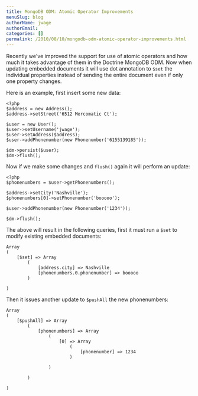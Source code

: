 ```yaml
---
title: MongoDB ODM: Atomic Operator Improvements
menuSlug: blog
authorName: jwage 
authorEmail: 
categories: []
permalink: /2010/08/10/mongodb-odm-atomic-operator-improvements.html
---
```

Recently we've improved the support for use of atomic operators and how
much it takes advantage of them in the Doctrine MongoDB ODM. Now when
updating embedded documents it will use dot annotation to `$set` the
individual properties instead of sending the entire document even if
only one property changes.

Here is an example, first insert some new data:

~~~~ {.sourceCode .php}
<?php
$address = new Address();
$address->setStreet('6512 Mercomatic Ct');

$user = new User();
$user->setUsername('jwage');
$user->setAddress($address);
$user->addPhonenumber(new Phonenumber('6155139185'));

$dm->persist($user);
$dm->flush();
~~~~

Now if we make some changes and `flush()` again it will perform an
update:

~~~~ {.sourceCode .php}
<?php
$phonenumbers = $user->getPhonenumbers();

$address->setCity('Nashville');
$phonenumbers[0]->setPhonenumber('booooo');

$user->addPhonenumber(new Phonenumber('1234'));

$dm->flush();
~~~~

The above will result in the following queries, first it must run a
`$set` to modify existing embedded documents:

    Array
    (
        [$set] => Array
            (
                [address.city] => Nashville
                [phonenumbers.0.phonenumber] => booooo
            )

    )

Then it issues another update to `$pushAll` the new phonenumbers:

    Array
    (
        [$pushAll] => Array
            (
                [phonenumbers] => Array
                    (
                        [0] => Array
                            (
                                [phonenumber] => 1234
                            )

                    )

            )

    )
